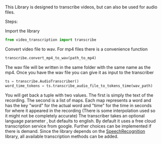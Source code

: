 This Library is designed to transcribe videos,
but can also be  used for audio files.

Steps:

Import the library
```python
from video_transcription import transcribe
```
Convert video file to wav.
For mp4 files there is a convenience function

```python
transcribe.convert_mp4_to_wav(path_to_mp4)
```
The wav file will be written in the same folder
with the same name as the mp4.
Once you have the wav file you can give it
as input to the transcriber

```python
ts = transcribe.AudioTranscriber()
word_time_tokens = ts.transcribe_audio_file_to_tokens_time(wav_path)
```
You will get back a tuple with two values.
The first is simply the text of the recording.
The second is a list of maps. Each map represents a word
and has the key "word" for the actual word and "time" for
the time in seconds for where it appeared in the recording (There is some
interpolation used so it might not be completely accurate)
The transcriber takes an optional language parameter
, but defaults to english. By default it uses
a free cloud transcription service from google.
Further choices can be implemented if there is demand.
Since the library depends on the 
[SpeechRecognition](https://pypi.org/project/SpeechRecognition/)
library, all available transcription methods can
be added.
